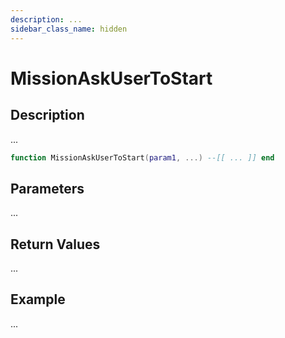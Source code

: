 ```yaml
---
description: ...
sidebar_class_name: hidden
---
```


# MissionAskUserToStart

## Description

...

```lua
function MissionAskUserToStart(param1, ...) --[[ ... ]] end
```

## Parameters

...

## Return Values

...

## Example

...

